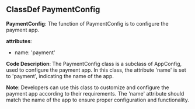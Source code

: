 ## ClassDef PaymentConfig
**PaymentConfig**: The function of PaymentConfig is to configure the payment app.

**attributes**:
- name: 'payment'

**Code Description**:
The PaymentConfig class is a subclass of AppConfig, used to configure the payment app. In this class, the attribute 'name' is set to 'payment', indicating the name of the app.

**Note**:
Developers can use this class to customize and configure the payment app according to their requirements. The 'name' attribute should match the name of the app to ensure proper configuration and functionality.
